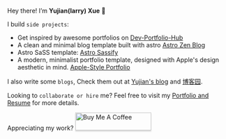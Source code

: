 Hey there! I’m **Yujian(larry) Xue** 👋

I build `side projects`:
- Get inspired by awesome portfolios on [Dev-Portfolio-Hub](https://dev-portfolio-hub.larryxue.dev/)
- A clean and minimal blog template built with astro [Astro Zen Blog](https://github.com/larry-xue/astro-zen-blog)
- Astro SaSS template: [Astro Sassify](https://github.com/larry-xue/astro-sassify-template)
- A modern, minimalist portfolio template, designed with Apple's design aesthetic in mind. [Apple-Style Portfolio](https://github.com/larry-xue/apple-style-portfolio)

I also write some `blogs`, Check them out at [Yujian's blog](https://blog.larryxue.dev/) and [博客园](https://www.cnblogs.com/azoux).

Looking to `collaborate or hire` me? Feel free to visit my [Portfolio and Resume](https://larryxue.dev) for more details.

Appreciating my work?
<a href="https://www.buymeacoffee.com/yujian.xue" target="_blank"><img src="https://www.buymeacoffee.com/assets/img/custom_images/orange_img.png" alt="Buy Me A Coffee" style="height: 41px !important;width: 174px !important;box-shadow: 0px 3px 2px 0px rgba(190, 190, 190, 0.5) !important;-webkit-box-shadow: 0px 3px 2px 0px rgba(190, 190, 190, 0.5) !important;" ></a>
